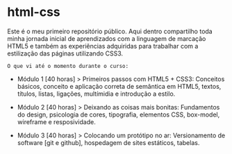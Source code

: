 # html-css
Este é o meu primeiro repositório público.
Aqui dentro compartilho toda minha jornada inicial de aprendizados com a linguagem de marcação HTML5 e também as experiências adquiridas para trabalhar com a estilização das páginas utilizando CSS3.

    O que vi até o momento durante o curso:

- Módulo 1 [40 horas] > Primeiros passos com HTML5 + CSS3:
    Conceitos básicos, conceito e aplicação correta de semântica em HTML5, textos, títulos, listas, ligações, multímidia e introdução a estilo.

- Módulo 2 [40 horas] > Deixando as coisas mais bonitas:
    Fundamentos do design, psicologia de cores, tipografia, elementos CSS, box-model, wireframe e resposividade.

- Módulo 3 [40 horas] > Colocando um protótipo no ar: 
    Versionamento de software [git e github], hospedagem de sites estáticos, tabelas.